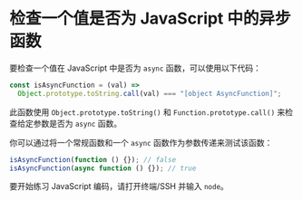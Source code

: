 # 检查一个值是否为 JavaScript 中的异步函数

要检查一个值在 JavaScript 中是否为 `async` 函数，可以使用以下代码：

```js
const isAsyncFunction = (val) =>
  Object.prototype.toString.call(val) === "[object AsyncFunction]";
```

此函数使用 `Object.prototype.toString()` 和 `Function.prototype.call()` 来检查给定参数是否为 `async` 函数。

你可以通过将一个常规函数和一个 `async` 函数作为参数传递来测试该函数：

```js
isAsyncFunction(function () {}); // false
isAsyncFunction(async function () {}); // true
```

要开始练习 JavaScript 编码，请打开终端/SSH 并输入 `node`。
